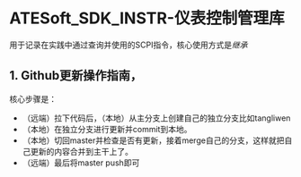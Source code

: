# ATESoft_SDK_INSTR-仪表控制管理库
用于记录在实践中通过查询并使用的SCPI指令，核心使用方式是*继承*

## 1. Github更新操作指南，
核心步骤是：
- （远端）拉下代码后，（本地）从主分支上创建自己的独立分支比如tangliwen
- （本地）在独立分支进行更新并commit到本地。
- （本地）切回master并检查是否有更新，接着merge自己的分支，这样就把自己更新的内容合并到主干上了。
- （远端）最后将master push即可
